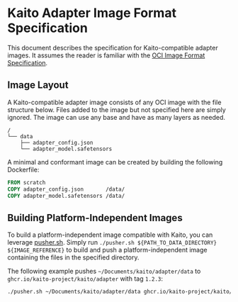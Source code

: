 # Kaito Adapter Image Format Specification

This document describes the specification for Kaito-compatible adapter images. It assumes the reader is familiar with the [OCI Image Format Specification](https://github.com/opencontainers/image-spec).

## Image Layout

A Kaito-compatible adapter image consists of any OCI image with the file structure below. Files added to the image but not specified here are simply ignored. The image can use any base and have as many layers as needed.
```
/
└── data
    ├── adapter_config.json
    └── adapter_model.safetensors
```

A minimal and conformant image can be created by building the following Dockerfile:

```dockerfile
FROM scratch
COPY adapter_config.json       /data/
COPY adapter_model.safetensors /data/
```

## Building Platform-Independent Images

To build a platform-independent image compatible with Kaito, you can leverage [pusher.sh](pusher.sh). Simply run `./pusher.sh ${PATH_TO_DATA_DIRECTORY} ${IMAGE_REFERENCE}` to build and push a platform-independent image containing the files in the specified directory.

The following example pushes `~/Documents/kaito/adapter/data` to `ghcr.io/kaito-project/kaito/adapter` with tag `1.2.3`:

```bash
./pusher.sh ~/Documents/kaito/adapter/data ghcr.io/kaito-project/kaito/adapter:1.2.3
```

